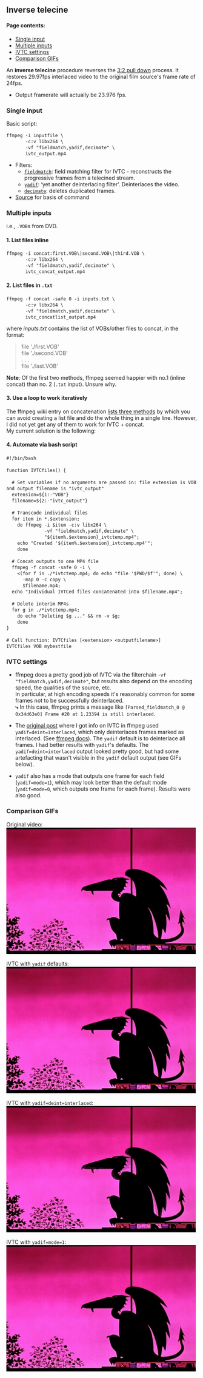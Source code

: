 ## Inverse telecine

#### Page contents:
* [Single input](#single-input)
* [Multiple inputs](#multiple-inputs)
* [IVTC settings](#ivtc-settings)
* [Comparison GIFs](#comparison-gifs)

An **inverse telecine** procedure reverses the [3:2 pull down](https://en.wikipedia.org/wiki/Three-two_pull_down) process. It restores 29.97fps interlaced video to the original film source's frame rate of 24fps.
* Output framerate will actually be 23.976 fps.

### Single input

Basic script:
```
ffmpeg -i inputfile \
       -c:v libx264 \
       -vf "fieldmatch,yadif,decimate" \
       ivtc_output.mp4
```
* Filters:
  * [`fieldmatch`](https://ffmpeg.org/ffmpeg-filters.html#fieldmatch): field matching filter for IVTC - reconstructs the progressive frames from a telecined stream.
  * [`yadif`](https://ffmpeg.org/ffmpeg-filters.html#yadif-1): ‘yet another deinterlacing filter’. Deinterlaces the video.
  * [`decimate`](https://ffmpeg.org/ffmpeg-filters.html#decimate-1): deletes duplicated frames.
* [Source](https://forum.doom9.org/showthread.php?t=172289) for basis of command

<!-- TEST:
ffmpeg -i *.VOB -c:v libx264 -preset veryslow -vf "fieldmatch,yadif,decimate" ivtc_output.mp4 -->

### Multiple inputs

i.e., `.VOB`s from DVD.

#### 1. List files inline

```
ffmpeg -i concat:first.VOB\|second.VOB\|third.VOB \
       -c:v libx264 \
       -vf "fieldmatch,yadif,decimate" \
       ivtc_concat_output.mp4
```

#### 2. List files in `.txt`

```
ffmpeg -f concat -safe 0 -i inputs.txt \
       -c:v libx264 \
       -vf "fieldmatch,yadif,decimate" \
       ivtc_concatlist_output.mp4
```

where _inputs.txt_ contains the list of VOBs/other files to concat, in the format:

<blockquote>file './first.VOB'<br>  
file './second.VOB'<br>   
. . .<br>   
file './last.VOB'</blockquote>

**Note**: Of the first two methods, ffmpeg seemed happier with no.1 (inline concat) than no. 2 (`.txt` input). Unsure why.

#### 3. Use a loop to work iteratively

The ffmpeg wiki entry on concatenation [lists three methods](https://trac.ffmpeg.org/wiki/Concatenate#demuxer) by which you can avoid creating a list file and do the whole thing in a single line. However, I did not yet get any of them to work for IVTC + concat.  
My current solution is the following:

#### 4. Automate via bash script

```
#!/bin/bash

function IVTCfiles() {

  # Set variables if no arguments are passed in: file extension is VOB and output filename is "ivtc_output"
  extension=${1:-"VOB"}
  filename=${2:-"ivtc_output"}

  # Transcode individual files
  for item in *.$extension;
    do ffmpeg -i $item -c:v libx264 \
              -vf "fieldmatch,yadif,decimate" \
              "${item%.$extension}_ivtctemp.mp4";
    echo "Created '${item%.$extension}_ivtctemp.mp4'";
    done

  # Concat outputs to one MP4 file
  ffmpeg -f concat -safe 0 -i \
    <(for f in ./*ivtctemp.mp4; do echo "file '$PWD/$f'"; done) \
      -map 0 -c copy \
      $filename.mp4;
  echo "Individual IVTCed files concatenated into $filename.mp4";

  # Delete interim MP4s
  for g in ./*ivtctemp.mp4;
    do echo "Deleting $g ..." && rm -v $g;
    done
}

# Call function: IVTCfiles [<extension> <outputfilename>]
IVTCfiles VOB mybestfile
```

### IVTC settings

* ffmpeg does a pretty good job of IVTC via the filterchain `-vf "fieldmatch,yadif,decimate"`, but results also depend on the encoding speed, the qualities of the source, etc.  
In particular, at high encoding speeds it's reasonably common for some frames not to be successfully deinterlaced.  
**⤷** In this case, ffmpeg prints a message like `[Parsed_fieldmatch_0 @ 0x34d63e0] Frame #20 at 1.23394 is still interlaced`.

* The [original post](https://forum.doom9.org/showthread.php?t=172289) where I got info on IVTC in ffmpeg used `yadif=deint=interlaced`, which only deinterlaces frames marked as interlaced. (See [ffmpeg docs](https://ffmpeg.org/ffmpeg-filters.html#yadif-1)). The `yadif` default is to deinterlace all frames. I had better results with `yadif`'s defaults. The `yadif=deint=interlaced` output looked pretty good, but had some artefacting that wasn't visible in the `yadif` default output (see GIFs below).

* `yadif` also has a mode that outputs one frame for each field (`yadif=mode=1`), which may look better than the default mode (`yadif=mode=0`, which outputs one frame for each frame). Results were also good.

### Comparison GIFs

Original video:  
![Original video](./images/original_video.gif "Original video")

IVTC with `yadif` defaults:  
![IVTC with yadif defaults](./images/ivtc_video_yadif-defaults.gif "IVTC with yadif defaults")

IVTC with `yadif=deint=interlaced`:  
![IVTC with yadif=deint=interlaced](./images/ivtc_video_yadif-deint-interlaced.gif "IVTC with yadif=deint=interlaced")

IVTC with `yadif=mode=1`:  
![IVTC with yadif=mode=1](./images/ivtc_video_yadif-mode-1.gif "IVTC with yadif=mode=1")
